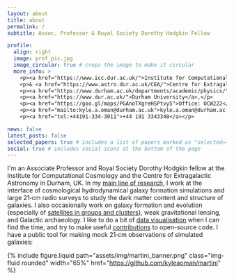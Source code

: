 ```yaml
---
layout: about
title: about
permalink: /
subtitle: Assoc. Professor & Royal Society Dorothy Hodgkin Fellow

profile:
  align: right
  image: prof_pic.jpg
  image_circular: true # crops the image to make it circular
  more_info: >
    <p><a href="https://www.icc.dur.ac.uk/">Institute for Computational Cosmology</a></p>
    <p>& <a href="https://www.astro.dur.ac.uk/CEA/">Centre for Extragalactic Astronomy</a>,</p>
    <p><a href="https://www.durham.ac.uk/departments/academic/physics/">Physics Department</a>,</p>
    <p><a href="https://www.dur.ac.uk/">Durham University</a>,</p>
    <p><a href="https://goo.gl/maps/PGAnoTXgreHSPtvy5">Office: OCW222</a></p>
    <p><a href="mailto:kyle.a.oman@durham.ac.uk">kyle.a.oman@durham.ac.uk</a></p>
    <p><a href="tel:+44191-334-3011">+44 191 3343348</a></p>

news: false
latest_posts: false
selected_papers: true # includes a list of papers marked as "selected={true}"
social: true # includes social icons at the bottom of the page
---
```


I'm an Associate Professor and Royal Society Dorothy Hodgkin fellow at the Institute for Computational Cosmology and the Centre for Extragalactic Astronomy in Durham, UK. In my [main line of research](/projects/dm), I work at the interface of cosmological hydrodynamical galaxy formation simulations and large 21&#8209;cm radio surveys to study the dark matter content and structure of galaxies. I also occasionally work on galaxy formation and evolution (especially of [satellites in groups and clusters](/projects/satellites)), weak gravitational lensing, and Galactic archaeology. I like to do a bit of [data visualisation](/projects/vis) when I can find the time, and try to make useful [contributions](/repositories) to open-source code. I have a public tool for making mock 21&#8209;cm observations of simulated galaxies:

{% include figure.liquid path="assets/img/martini_banner.png" class="img-fluid rounded" width="65%" href="https://github.com/kyleaoman/martini" %}
